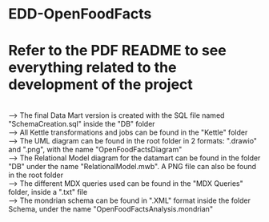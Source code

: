 # EDD-OpenFoodFacts

# Refer to the PDF README to see everything related to the development of the project
<br>
--> The final Data Mart version is created with the SQL file named "SchemaCreation.sql" inside the "DB" folder  <br>
--> All Kettle transformations and jobs can be found in the "Kettle" folder  <br>
--> The UML diagram can be found in the root folder in 2 formats: ".drawio" and ".png", with the name "OpenFoodFactsDiagram"  <br>
--> The Relational Model diagram for the datamart can be found in the folder "DB" under the name "RelationalModel.mwb". A PNG file can also be found in the root folder  <br>
--> The different MDX queries used can be found in the "MDX Queries" folder, inside a ".txt" file  <br>
--> The mondrian schema can be found in ".XML" format inside the folder Schema, under the name "OpenFoodFactsAnalysis.mondrian"
